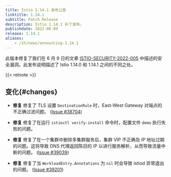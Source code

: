 ```yaml
---
title: Istio 1.14.1 发布公告
linktitle: 1.14.1
subtitle: Patch Release
description: Istio 1.14.1 补丁发布。
publishdate: 2022-06-09
release: 1.14.1
aliases:
    - /zh/news/announcing-1.14.1
---
```


此版本修复了我们在 6 月 9 日的文章 [ISTIO-SECURITY-2022-005](/zh/news/security/istio-security-2022-005) 中描述的安全漏洞。此发布说明描述了 Istio 1.14.0 和 1.14.1 之间的不同之处。

{{< relnote >}}

## 变化{#changes}

- **修复** 修复了 TLS 设置 `DestinationRule` 时，East-West Gateway 对端点的不正确过滤问题。
  ([Issue #38704](https://github.com/istio/istio/issues/38704))

- **修复** 修复了在运行 `istioctl verify-install` 命令时，配置文件 `demo` 执行失败的问题。

- **修复** 修复了在一个集群中删除多集群服务后，集群 VIP 不正确及 IP 地址过期的问题。这将导致 DNS 代理返回陈旧的 IP 以进行服务解析，从而导致流量中断的问题。
  ([Issue #39039](https://github.com/istio/istio/issues/39039))

- **修复** 修复了当 `WorkloadEntry.Annotations` 为 `nil` 时会导致 istiod 异常退出的问题。
  ([Issue #39201](https://github.com/istio/istio/issues/39201))
